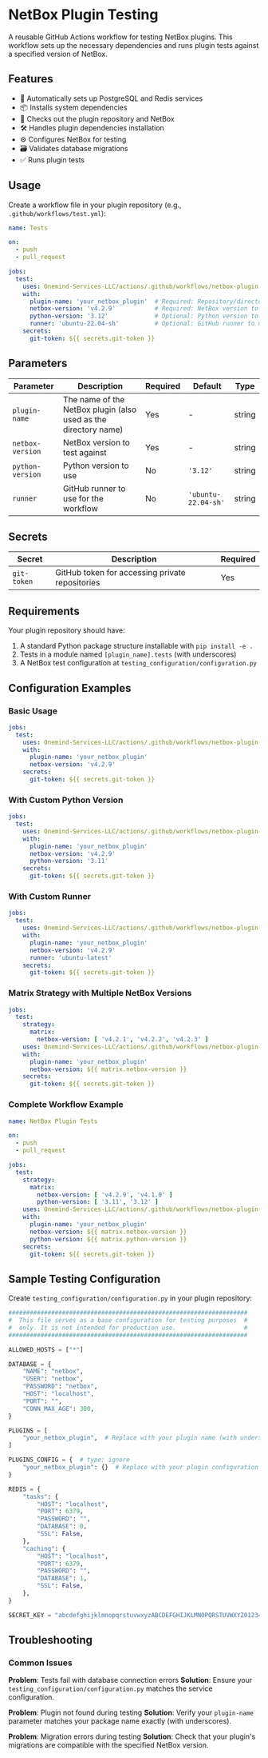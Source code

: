 # NetBox Plugin Testing

A reusable GitHub Actions workflow for testing NetBox plugins. This workflow sets up the necessary dependencies and runs
plugin tests against a specified version of NetBox.

## Features

- 🐘 Automatically sets up PostgreSQL and Redis services
- 📦 Installs system dependencies
- 🔄 Checks out the plugin repository and NetBox
- 🛠️ Handles plugin dependencies installation
- ⚙️ Configures NetBox for testing
- 🗃️ Validates database migrations
- ✅ Runs plugin tests

## Usage

Create a workflow file in your plugin repository (e.g., `.github/workflows/test.yml`):

```yaml
name: Tests

on:
  - push
  - pull_request

jobs:
  test:
    uses: Onemind-Services-LLC/actions/.github/workflows/netbox-plugin-tests.yml@master
    with:
      plugin-name: 'your_netbox_plugin'  # Required: Repository/directory name with underscores
      netbox-version: 'v4.2.9'           # Required: NetBox version to test against
      python-version: '3.12'             # Optional: Python version to use (default: 3.12)
      runner: 'ubuntu-22.04-sh'          # Optional: GitHub runner to use (default: ubuntu-22.04-sh)
    secrets:
      git-token: ${{ secrets.git-token }}
```

## Parameters

| Parameter        | Description                                                     | Required | Default             | Type   |
|------------------|-----------------------------------------------------------------|----------|---------------------|--------|
| `plugin-name`    | The name of the NetBox plugin (also used as the directory name) | Yes      | -                   | string |
| `netbox-version` | NetBox version to test against                                  | Yes      | -                   | string |
| `python-version` | Python version to use                                           | No       | `'3.12'`            | string |
| `runner`         | GitHub runner to use for the workflow                           | No       | `'ubuntu-22.04-sh'` | string |

## Secrets

| Secret      | Description                                     | Required |
|-------------|-------------------------------------------------|----------|
| `git-token` | GitHub token for accessing private repositories | Yes      |

## Requirements

Your plugin repository should have:

1. A standard Python package structure installable with `pip install -e .`
2. Tests in a module named `[plugin_name].tests` (with underscores)
3. A NetBox test configuration at `testing_configuration/configuration.py`

## Configuration Examples

### Basic Usage

```yaml
jobs:
  test:
    uses: Onemind-Services-LLC/actions/.github/workflows/netbox-plugin-tests.yml@master
    with:
      plugin-name: 'your_netbox_plugin'
      netbox-version: 'v4.2.9'
    secrets:
      git-token: ${{ secrets.git-token }}
```

### With Custom Python Version

```yaml
jobs:
  test:
    uses: Onemind-Services-LLC/actions/.github/workflows/netbox-plugin-tests.yml@master
    with:
      plugin-name: 'your_netbox_plugin'
      netbox-version: 'v4.2.9'
      python-version: '3.11'
    secrets:
      git-token: ${{ secrets.git-token }}
```

### With Custom Runner

```yaml
jobs:
  test:
    uses: Onemind-Services-LLC/actions/.github/workflows/netbox-plugin-tests.yml@master
    with:
      plugin-name: 'your_netbox_plugin'
      netbox-version: 'v4.2.9'
      runner: 'ubuntu-latest'
    secrets:
      git-token: ${{ secrets.git-token }}
```

### Matrix Strategy with Multiple NetBox Versions

```yaml
jobs:
  test:
    strategy:
      matrix:
        netbox-version: [ 'v4.2.1', 'v4.2.2', 'v4.2.3' ]
    uses: Onemind-Services-LLC/actions/.github/workflows/netbox-plugin-tests.yml@master
    with:
      plugin-name: 'your_netbox_plugin'
      netbox-version: ${{ matrix.netbox-version }}
    secrets:
      git-token: ${{ secrets.git-token }}
```

### Complete Workflow Example

```yaml
name: NetBox Plugin Tests

on:
  - push
  - pull_request

jobs:
  test:
    strategy:
      matrix:
        netbox-version: [ 'v4.2.9', 'v4.1.0' ]
        python-version: [ '3.11', '3.12' ]
    uses: Onemind-Services-LLC/actions/.github/workflows/netbox-plugin-tests.yml@master
    with:
      plugin-name: 'your_netbox_plugin'
      netbox-version: ${{ matrix.netbox-version }}
      python-version: ${{ matrix.python-version }}
    secrets:
      git-token: ${{ secrets.git-token }}
```

## Sample Testing Configuration

Create `testing_configuration/configuration.py` in your plugin repository:

```python
###################################################################
#  This file serves as a base configuration for testing purposes  #
#  only. It is not intended for production use.                   #
###################################################################

ALLOWED_HOSTS = ["*"]

DATABASE = {
    "NAME": "netbox",
    "USER": "netbox",
    "PASSWORD": "netbox",
    "HOST": "localhost",
    "PORT": "",
    "CONN_MAX_AGE": 300,
}

PLUGINS = [
    "your_netbox_plugin",  # Replace with your plugin name (with underscores)
]

PLUGINS_CONFIG = {  # type: ignore
    "your_netbox_plugin": {}  # Replace with your plugin configuration
}

REDIS = {
    "tasks": {
        "HOST": "localhost",
        "PORT": 6379,
        "PASSWORD": "",
        "DATABASE": 0,
        "SSL": False,
    },
    "caching": {
        "HOST": "localhost",
        "PORT": 6379,
        "PASSWORD": "",
        "DATABASE": 1,
        "SSL": False,
    },
}

SECRET_KEY = "abcdefghijklmnopqrstuvwxyzABCDEFGHIJKLMNOPQRSTUVWXYZ0123456789"

```

## Troubleshooting

### Common Issues

**Problem**: Tests fail with database connection errors
**Solution**: Ensure your `testing_configuration/configuration.py` matches the service configuration.

**Problem**: Plugin not found during testing
**Solution**: Verify your `plugin-name` parameter matches your package name exactly (with underscores).

**Problem**: Migration errors during testing
**Solution**: Check that your plugin's migrations are compatible with the specified NetBox version.